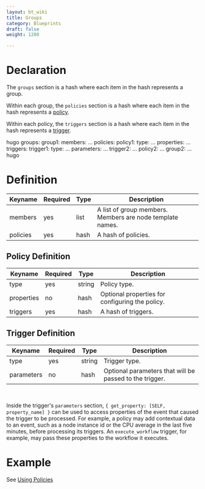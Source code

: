 ```yaml
---
layout: bt_wiki
title: Groups
category: Blueprints
draft: false
weight: 1200

---
```


# Declaration

The `groups` section is a hash where each item in the hash represents a group.

Within each group, the `policies` section is a hash where each item in the hash represents a [policy](dsl-spec-policy-types.html).

Within each policy, the `triggers` section is a hash where each item in the hash represents a [trigger](dsl-spec-policy-triggers.html).

hugo
groups:
  group1:
    members: ...
    policies:
      policy1:
        type: ...
        properties:
          ...
        triggers:
          trigger1:
            type: ...
            parameters: ...
          trigger2:
            ...
      policy2:
        ...
  group2:
    ...
hugo


# Definition

Keyname     | Required | Type        | Description
----------- | -------- | ----        | -----------
members     | yes      | list        | A list of group members. Members are node template names.
policies    | yes      | hash        | A hash of policies.

## Policy Definition

Keyname     | Required | Type        | Description
----------- | -------- | ----        | -----------
type        | yes      | string      | Policy type.
properties  | no       | hash        | Optional properties for configuring the policy.
triggers    | yes      | hash        | A hash of triggers.

## Trigger Definition

Keyname     | Required | Type        | Description
----------- | -------- | ----        | -----------
type        | yes      | string      | Trigger type.
parameters  | no       | hash        | Optional parameters that will be passed to the trigger.

<br>

Inside the trigger's `parameters` section, `{ get_property: [SELF, property_name] }` can be used to access properties of the event that caused the trigger to be processed. For example, a policy may add contextual data to an event, such as a node instance id or the CPU average in the last five minutes, before processing its triggers. An `execute_workflow` trigger, for example, may pass these properties to the workflow it executes.

# Example

See [Using Policies](policies-general.html#using-policies)
